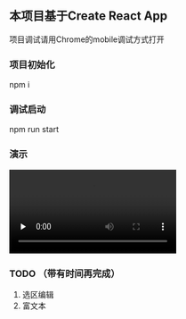 ## 本项目基于Create React App
项目调试请用Chrome的mobile调试方式打开

### 项目初始化
npm i

### 调试启动
npm run start

### 演示
<video id="video" controls="" preload="none">
    <source id="mp4" src="./demo/20201226-212236.mp4" type="video/mp4">
</video>

### TODO （带有时间再完成）
1. 选区编辑
1. 富文本